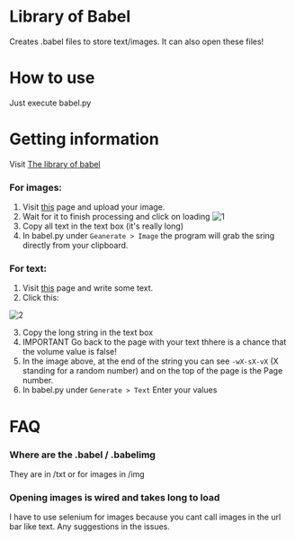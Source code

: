 # Library of Babel
Creates .babel files to store text/images. It can also open these files!

# How to use
Just execute babel.py

# Getting information
Visit [The library of babel](https://libraryofbabel.info)

### For images:
1. Visit [this](http://babelia.libraryofbabel.info/imagesearch.html) page and upload your image.
2. Wait for it to finish processing and click on loading
![1](https://i.imgur.com/OdKpCjQ.png)
3. Copy all text in the text box (it's really long)
4. In babel.py under ```Geanerate > Image``` the program will grab the sring directly from your clipboard.

### For text:
1. Visit [this](https://libraryofbabel.info/search.html) page and write some text.
2. Click this:

![2](https://i.imgur.com/wwrcSIF.png)

3. Copy the long string in the text box 
4. IMPORTANT Go back to the page with your text thhere is a chance that the volume value is false!
5. In the image above, at the end of the string you can see ```-wX-sX-vX``` (X standing for a random number) and on the top of the page is the Page number.
6. In babel.py under ```Generate > Text``` Enter your values

# FAQ

### Where are the .babel / .babelimg
They are in /txt or for images in /img 

### Opening images is wired and takes long to load
I have to use selenium for images because you cant call images in the url bar like text. Any suggestions in the issues.


